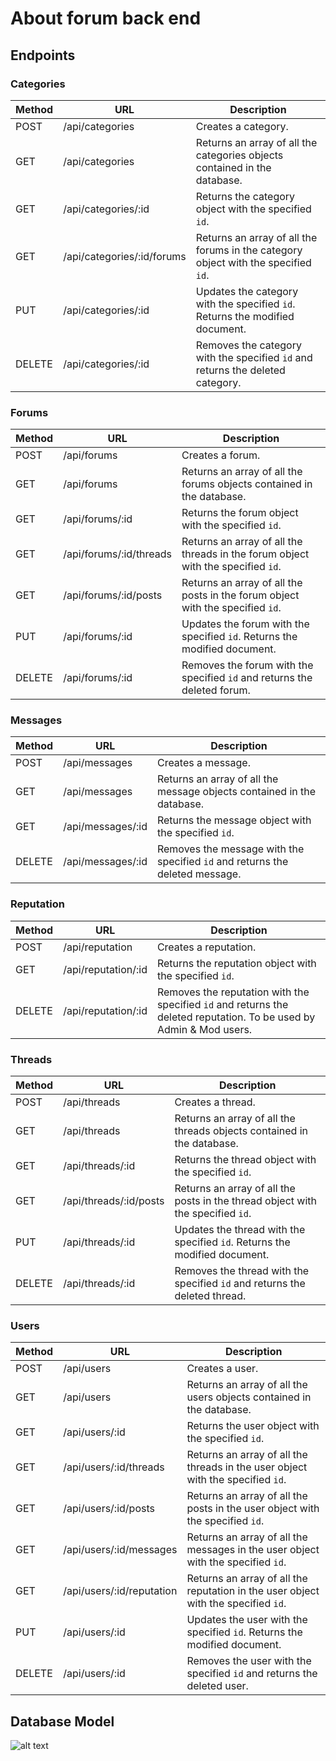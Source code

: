 # About forum back end

## Endpoints

### Categories

| Method | URL            | Description                                                                                                                       |
| ------ | -------------- | --------------------------------------------------------------------------------------------------------------------------------- |
| POST   | /api/categories     | Creates a category.                                                              |
| GET    | /api/categories     | Returns an array of all the categories objects contained in the database.                                                               |
| GET    | /api/categories/:id | Returns the category object with the specified `id`.                                                                                  |
| GET    | /api/categories/:id/forums | Returns an array of all the forums in the category object with the specified `id`.                                                                                  |
| PUT    | /api/categories/:id | Updates the category with the specified `id`. Returns the modified document. |
| DELETE | /api/categories/:id | Removes the category with the specified `id` and returns the deleted category.                                                            |

### Forums

| Method | URL            | Description                                                                                                                       |
| ------ | -------------- | --------------------------------------------------------------------------------------------------------------------------------- |
| POST   | /api/forums     | Creates a forum.                                                              |
| GET    | /api/forums     | Returns an array of all the forums objects contained in the database.                                                               |
| GET    | /api/forums/:id | Returns the forum object with the specified `id`.                                                                                  |
| GET    | /api/forums/:id/threads | Returns an array of all the threads in the forum object with the specified `id`.                                                                                  |
| GET    | /api/forums/:id/posts | Returns an array of all the posts in the forum object with the specified `id`.                                                                                  |
| PUT    | /api/forums/:id | Updates the forum with the specified `id`. Returns the modified document. |
| DELETE | /api/forums/:id | Removes the forum with the specified `id` and returns the deleted forum.                                                            |

### Messages

| Method | URL            | Description                                                                                                                       |
| ------ | -------------- | --------------------------------------------------------------------------------------------------------------------------------- |
| POST   | /api/messages     | Creates a message.                                                              |
| GET    | /api/messages     | Returns an array of all the message objects contained in the database.                                                               |
| GET    | /api/messages/:id | Returns the message object with the specified `id`.                                                                                  |
| DELETE | /api/messages/:id | Removes the message with the specified `id` and returns the deleted message.                                                            |

### Reputation

| Method | URL            | Description                                                                                                                       |
| ------ | -------------- | --------------------------------------------------------------------------------------------------------------------------------- |
| POST   | /api/reputation     | Creates a reputation.                                                              |
| GET    | /api/reputation/:id | Returns the reputation object with the specified `id`.                                                                                  |
| DELETE | /api/reputation/:id | Removes the reputation with the specified `id` and returns the deleted reputation. To be used by Admin & Mod users.                                                            |

### Threads

| Method | URL            | Description                                                                                                                       |
| ------ | -------------- | --------------------------------------------------------------------------------------------------------------------------------- |
| POST   | /api/threads     | Creates a thread.                                                              |
| GET    | /api/threads     | Returns an array of all the threads objects contained in the database.                                                               |
| GET    | /api/threads/:id | Returns the thread object with the specified `id`.                                                                                  |
| GET    | /api/threads/:id/posts | Returns an array of all the posts in the thread object with the specified `id`.                                                                                  |
| PUT    | /api/threads/:id | Updates the thread with the specified `id`. Returns the modified document. |
| DELETE | /api/threads/:id | Removes the thread with the specified `id` and returns the deleted thread.                                                            |

### Users

| Method | URL            | Description                                                                                                                       |
| ------ | -------------- | --------------------------------------------------------------------------------------------------------------------------------- |
| POST   | /api/users     | Creates a user.                                                              |
| GET    | /api/users     | Returns an array of all the users objects contained in the database.                                                               |
| GET    | /api/users/:id | Returns the user object with the specified `id`.                                                                                  |
| GET    | /api/users/:id/threads | Returns an array of all the threads in the user object with the specified `id`.                                                                                  |
| GET    | /api/users/:id/posts | Returns an array of all the posts in the user object with the specified `id`.                                                                                  |
| GET    | /api/users/:id/messages | Returns an array of all the messages in the user object with the specified `id`.                                                                                  |
| GET    | /api/users/:id/reputation | Returns an array of all the reputation in the user object with the specified `id`.                                                                                  |
| PUT    | /api/users/:id | Updates the user with the specified `id`. Returns the modified document. |
| DELETE | /api/users/:id | Removes the user with the specified `id` and returns the deleted user.                                                            |

## Database Model

![alt text](../images/database/database-refactored.jpeg "Database Model")